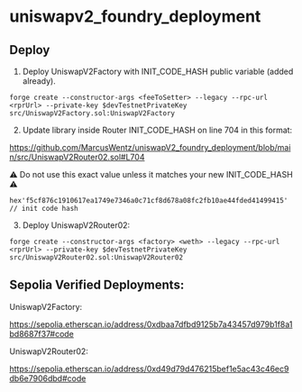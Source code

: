# uniswapv2_foundry_deployment

## Deploy

1. Deploy UniswapV2Factory with INIT_CODE_HASH public variable (added already).

```shell
forge create --constructor-args <feeToSetter> --legacy --rpc-url <rprUrl> --private-key $devTestnetPrivateKey src/UniswapV2Factory.sol:UniswapV2Factory 
```

2. Update library inside Router INIT_CODE_HASH on line 704 in this format:

https://github.com/MarcusWentz/uniswapV2_foundry_deployment/blob/main/src/UniswapV2Router02.sol#L704 

⚠️ Do not use this exact value unless it matches your new INIT_CODE_HASH ⚠️

```solidity
hex'f5cf876c1910617ea1749e7346a0c71cf8d678a08fc2fb10ae44fded41499415' // init code hash
```

3. Deploy UniswapV2Router02:

```
forge create --constructor-args <factory> <weth> --legacy --rpc-url <rprUrl> --private-key $devTestnetPrivateKey src/UniswapV2Router02.sol:UniswapV2Router02 
```

## Sepolia Verified Deployments:

UniswapV2Factory:

https://sepolia.etherscan.io/address/0xdbaa7dfbd9125b7a43457d979b1f8a1bd8687f37#code

UniswapV2Router02:

https://sepolia.etherscan.io/address/0xd49d79d476215bef1e5ac43c46ec9db6e7906dbd#code
